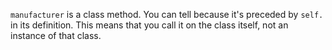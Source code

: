 `manufacturer` is a class method. You can tell because it's preceded by `self.` in its definition. This means that you call it on the class itself, not an instance of that class.